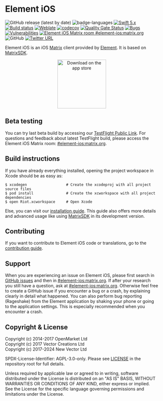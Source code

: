 # Element iOS

![GitHub release (latest by date)](https://img.shields.io/github/v/release/vector-im/element-ios)
![badge-languages](https://img.shields.io/badge/languages-Swift%20%7C%20ObjC-orange.svg)
[![Swift 5.x](https://img.shields.io/badge/Swift-5.x-orange)](https://developer.apple.com/swift)
[![Build status](https://badge.buildkite.com/cc8f93e32da93fa7c1172398bd8af66254490567c7195a5f3f.svg?branch=develop)](https://buildkite.com/matrix-dot-org/element-ios/builds?branch=develop)
[![Weblate](https://translate.riot.im/widgets/riot-ios/-/svg-badge.svg)](https://translate.riot.im/engage/riot-ios/?utm_source=widget)
[![codecov](https://codecov.io/gh/vector-im/element-ios/branch/develop/graph/badge.svg?token=INNm5o6XWg)](https://codecov.io/gh/vector-im/element-ios)
[![Quality Gate Status](https://sonarcloud.io/api/project_badges/measure?project=vector-im_element-ios&metric=alert_status)](https://sonarcloud.io/summary/new_code?id=vector-im_element-ios)
[![Bugs](https://sonarcloud.io/api/project_badges/measure?project=vector-im_element-ios&metric=bugs)](https://sonarcloud.io/summary/new_code?id=vector-im_element-ios)
[![Vulnerabilities](https://sonarcloud.io/api/project_badges/measure?project=vector-im_element-ios&metric=vulnerabilities)](https://sonarcloud.io/summary/new_code?id=vector-im_element-ios)
[![Element iOS Matrix room #element-ios:matrix.org](https://img.shields.io/matrix/element-ios:matrix.org.svg?label=%23element-ios:matrix.org&logo=matrix&server_fqdn=matrix.org)](https://matrix.to/#/#element-ios:matrix.org)
![GitHub](https://img.shields.io/github/license/vector-im/element-ios)
[![Twitter URL](https://img.shields.io/twitter/url?label=Element&url=https%3A%2F%2Ftwitter.com%2Felement_hq)](https://twitter.com/element_hq)

Element iOS is an iOS [Matrix](https://matrix.org/) client provided by [Element](https://element.io/). It is based on [MatrixSDK](https://github.com/matrix-org/matrix-ios-sdk).

<p align="center">  
  <a href=https://itunes.apple.com/us/app/element/id1083446067?mt=8>
  <img alt="Download on the app store" src="https://linkmaker.itunes.apple.com/images/badges/en-us/badge_appstore-lrg.svg" width=160>
  </a>
</p>

## Beta testing 

You can try last beta build by accessing our [TestFlight Public Link](https://testflight.apple.com/join/lCeTuDKM). For questions and feedback about latest TestFlight build, please access the Element iOS Matrix room: [#element-ios:matrix.org](https://matrix.to/#/#element-ios:matrix.org).

## Build instructions

If you have already everything installed, opening the project workspace in Xcode should be as easy as:

```
$ xcodegen                  # Create the xcodeproj with all project source files
$ pod install               # Create the xcworkspace with all project dependencies
$ open Riot.xcworkspace     # Open Xcode
```

Else, you can visit our [installation guide](./INSTALL.md). This guide also offers more details and advanced usage like using [MatrixSDK](https://github.com/matrix-org/matrix-ios-sdk) in its development version.

## Contributing

If you want to contribute to Element iOS code or translations, go to the [contribution guide](CONTRIBUTING.md).

## Support

When you are experiencing an issue on Element iOS, please first search in [GitHub issues](https://github.com/vector-im/element-ios/issues)
and then in [#element-ios:matrix.org](https://matrix.to/#/#element-ios:matrix.org).
If after your research you still have a question, ask at [#element-ios:matrix.org](https://matrix.to/#/#element-ios:matrix.org). Otherwise feel free to create a GitHub issue if you encounter a bug or a crash, by explaining clearly in detail what happened. You can also perform bug reporting (Rageshake) from the Element application by shaking your phone or going to the application settings. This is especially recommended when you encounter a crash.

## Copyright & License

Copyright (c) 2014-2017 OpenMarket Ltd  
Copyright (c) 2017 Vector Creations Ltd  
Copyright (c) 2017-2024 New Vector Ltd

SPDX-License-Identifier: AGPL-3.0-only. Please see  [LICENSE](LICENSE) in the repository root for full details.

Unless required by applicable law or agreed to in writing, software distributed under the License is distributed on an "AS IS" BASIS, WITHOUT WARRANTIES OR CONDITIONS OF ANY KIND, either express or implied. See the License for the specific language governing permissions and limitations under the License.
